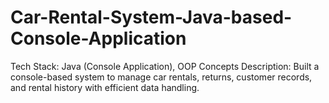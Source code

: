 # Car-Rental-System-Java-based-Console-Application
Tech Stack: Java (Console Application), OOP Concepts Description: Built a console-based system to manage car rentals, returns, customer records, and rental history with efficient data handling.
